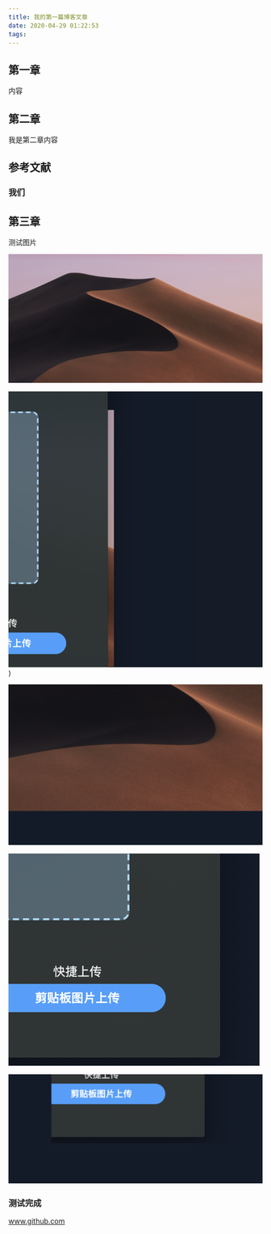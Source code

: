 ```yaml
---
title: 我的第一篇博客文章
date: 2020-04-29 01:22:53
tags:
---
```


## 第一章

内容

## 第二章

我是第二章内容

## 参考文献



### 我们





## 第三章

测试图片



![image-20200430050106190](https://raw.githubusercontent.com/zenchen3331/picbed/master/20200430050106.png)






![image](https://raw.githubusercontent.com/zenchen3331/picbed/master/20200430050929.png))





![](https://raw.githubusercontent.com/zenchen3331/picbed/master/20200430051115.png)

![](https://raw.githubusercontent.com/zenchen3331/picbed/master/20200430051146.png)





![image-20200430051331133](https://raw.githubusercontent.com/zenchen3331/picbed/master/image-20200430051331133.png)

### 测试完成









www.github.com



